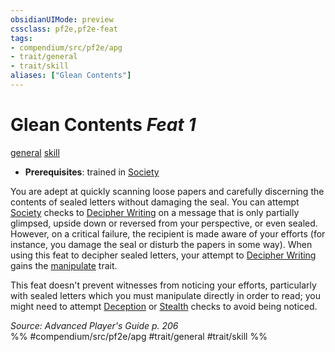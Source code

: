 ```yaml
---
obsidianUIMode: preview
cssclass: pf2e,pf2e-feat
tags:
- compendium/src/pf2e/apg
- trait/general
- trait/skill
aliases: ["Glean Contents"]
---
```

# Glean Contents  *Feat 1*  
[general](general.md "General Feat Trait")  [skill](skill.md "Skill Feat Trait")  

- **Prerequisites**: trained in [Society](skills.md#Society)

You are adept at quickly scanning loose papers and carefully discerning the contents of sealed letters without damaging the seal. You can attempt [Society](skills.md#Society) checks to [Decipher Writing](decipher-writing.md) on a message that is only partially glimpsed, upside down or reversed from your perspective, or even sealed. However, on a critical failure, the recipient is made aware of your efforts (for instance, you damage the seal or disturb the papers in some way). When using this feat to decipher sealed letters, your attempt to [Decipher Writing](decipher-writing.md) gains the [manipulate](manipulate.md "Manipulate General Trait") trait.

This feat doesn't prevent witnesses from noticing your efforts, particularly with sealed letters which you must manipulate directly in order to read; you might need to attempt [Deception](skills.md#Deception) or [Stealth](skills.md#Stealth) checks to avoid being noticed.

*Source: Advanced Player's Guide p. 206*  
%% #compendium/src/pf2e/apg #trait/general #trait/skill %%
